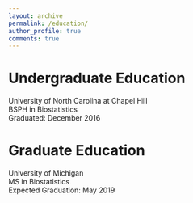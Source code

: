 ```yaml
---
layout: archive
permalink: /education/
author_profile: true
comments: true
---
```


# Undergraduate Education
University of North Carolina at Chapel Hill           
BSPH in Biostatistics           
Graduated: December 2016

# Graduate Education
University of Michigan              
MS in Biostatistics             
Expected Graduation: May 2019
